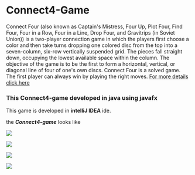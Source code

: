 # Connect4-Game
Connect Four (also known as Captain's Mistress, Four Up, Plot Four, Find Four, Four in a Row, Four in a Line, Drop Four, and
Gravitrips (in Soviet Union)) is a two-player connection game in which the players first choose a color and then take turns 
dropping one colored disc from the top into a seven-column, six-row vertically suspended grid. The pieces fall straight down, 
occupying the lowest available space within the column. The objective of the game is to be the first to form a horizontal, 
vertical, or diagonal line of four of one's own discs. Connect Four is a solved game. The first player can always win by 
playing the right moves.
<a href="https://en.wikipedia.org/wiki/Connect_Four">For more details click here</a>

### This Connect4-game developed in java using javafx

This game is developed in **intelliJ IDEA** ide.

the _**Connect4-game**_ looks like

![](/image/Screenshot_1.png)

![](/image/Screenshot_2.png)

![](/image/Screenshot_3.png)

![](/image/Screenshot_4.png)
